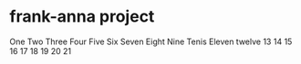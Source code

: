 # frank-anna project
One
Two
Three
Four
Five
Six
Seven
Eight
Nine
Tenis 
Eleven
twelve
13 
14
15
16
17
18
19
20
21
